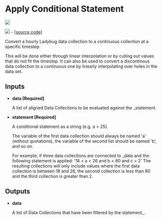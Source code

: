 # Apply Conditional Statement

![](../../images/components/Apply\_Conditional\_Statement.png)

![](../../images/icons/Apply\_Conditional\_Statement.png) - [\[source code\]](https://github.com/ladybug-tools/ladybug-grasshopper/blob/master/ladybug\_grasshopper/src/LB%20Apply%20Conditional%20Statement.py)

Convert a hourly Ladybug data collection to a continuous collection at a specific timestep.

This will be done either through linear interpolation or by culling out values that do not fit the timestep. It can also be used to convert a discontinous data collection to a continuous one by linearly interpolating over holes in the data set.

## Inputs

*   **data \[Required]**

    A list of aligned Data Collections to be evaluated against the \_statement.&#x20;
*   **statement \[Required]**

    A conditional statement as a string (e.g. a > 25).&#x20;

    The variable of the first data collection should always be named 'a' (without quotations), the variable of the second list should be named 'b', and so on.&#x20;

    For example, if three data collections are connected to \_data and the following statement is applied: '18 < a < 26 and b < 80 and c > 2' The resulting collections will only include values where the first data collection is between 18 and 26, the second collection is less than 80 and the third collection is greater than 2.&#x20;

## Outputs

*   **data**

    A list of Data Collections that have been filtered by the statement\_.&#x20;
